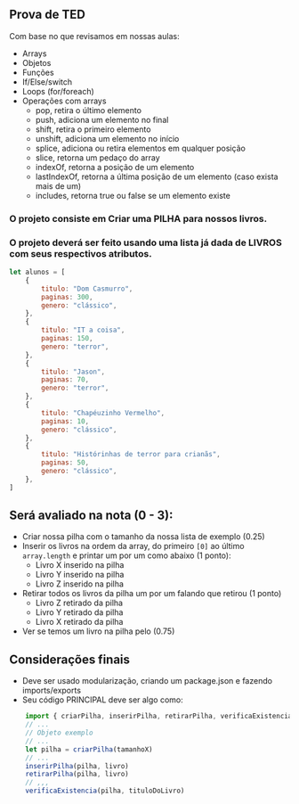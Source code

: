 ## Prova de TED

Com base no que revisamos em nossas aulas:
- Arrays
- Objetos
- Funções
- If/Else/switch
- Loops (for/foreach)
- Operações com arrays 
    - pop, retira o último elemento
    - push, adiciona um elemento no final
    - shift, retira o primeiro elemento
    - unshift, adiciona um elemento no início
    - splice, adiciona ou retira elementos em qualquer posição
    - slice, retorna um pedaço do array
    - indexOf, retorna a posição de um elemento
    - lastIndexOf, retorna a última posição de um elemento (caso exista mais de um)
    - includes, retorna true ou false se um elemento existe

### O projeto consiste em **Criar uma PILHA para nossos livros**.

### O projeto deverá ser feito usando uma lista já dada de LIVROS com seus respectivos atributos.

```javascript
let alunos = [
    {
        titulo: "Dom Casmurro",
        paginas: 300,
        genero: "clássico",
    },
    {
        titulo: "IT a coisa",
        paginas: 150,
        genero: "terror",
    },
    {
        titulo: "Jason",
        paginas: 70,
        genero: "terror",
    },
    {
        titulo: "Chapéuzinho Vermelho",
        paginas: 10,
        genero: "clássico",
    },
    {
        titulo: "Histórinhas de terror para crianãs",
        paginas: 50,
        genero: "clássico",
    },
]
```

##

## Será avaliado na nota (0 - 3):
- Criar nossa pilha com o tamanho da nossa lista de exemplo (0.25)
- Inserir os livros na ordem da array, do primeiro `[0]` ao último `array.length` e printar um por um como abaixo (1 ponto): 
    - Livro X inserido na pilha
    - Livro Y inserido na pilha
    - Livro Z inserido na pilha
- Retirar todos os livros da pilha um por um falando que retirou (1 ponto)
    - Livro Z retirado da pilha
    - Livro Y retirado da pilha
    - Livro X retirado da pilha
- Ver se temos um livro na pilha pelo  (0.75)

## Considerações finais
- Deve ser usado modularização, criando um package.json e fazendo imports/exports
- Seu código PRINCIPAL deve ser algo como:
```javascript
    import { criarPilha, inserirPilha, retirarPilha, verificaExistencia} from './pilha.js'
    // ...
    // Objeto exemplo
    // ...
    let pilha = criarPilha(tamanhoX)
    // ...
    inserirPilha(pilha, livro)
    retirarPilha(pilha, livro)
    // ,,,
    verificaExistencia(pilha, tituloDoLivro)
```
